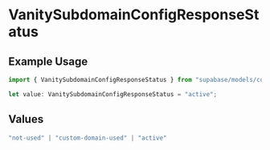 # VanitySubdomainConfigResponseStatus

## Example Usage

```typescript
import { VanitySubdomainConfigResponseStatus } from "supabase/models/components";

let value: VanitySubdomainConfigResponseStatus = "active";
```

## Values

```typescript
"not-used" | "custom-domain-used" | "active"
```